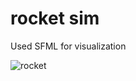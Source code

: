 # rocket sim

Used SFML for visualization

![rocket](https://user-images.githubusercontent.com/21079118/113208075-10c5dc80-927a-11eb-9cf4-097a5479a68d.gif)

 
